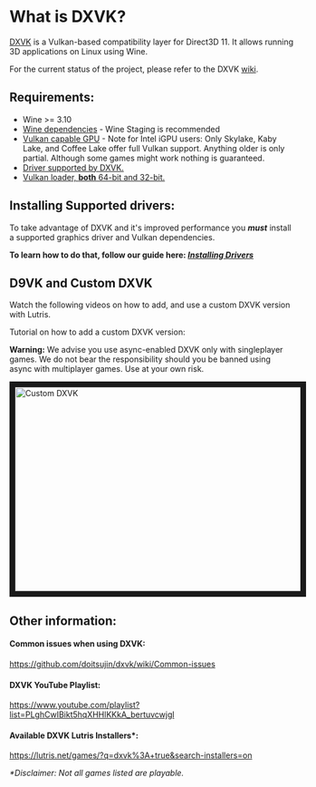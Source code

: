 # What is DXVK?

[DXVK](https://github.com/doitsujin/dxvk) is a Vulkan-based compatibility layer for Direct3D 11. It allows running 3D applications on Linux using Wine.

For the current status of the project, please refer to the DXVK [wiki](https://github.com/doitsujin/dxvk/wiki).

## Requirements:

- Wine >= 3.10
- [Wine dependencies](https://github.com/lutris/lutris/wiki/Wine-Dependencies) - Wine Staging is recommended
- [Vulkan capable GPU](https://en.wikipedia.org/wiki/Vulkan_(API)#Compatibility) - Note for Intel iGPU users: Only Skylake, Kaby Lake, and Coffee Lake offer full Vulkan support. Anything older is only partial. Although some games might work nothing is guaranteed.
- [Driver supported by DXVK.](https://github.com/doitsujin/dxvk/wiki/Driver-support)
- [Vulkan loader, **both** 64-bit and 32-bit.](https://github.com/lutris/lutris/wiki/Installing-drivers#installing-vulkan)

## Installing Supported drivers:

To take advantage of DXVK and it's improved performance you ***must*** install a supported graphics driver and Vulkan dependencies.

**To learn how to do that, follow our guide here: _[Installing Drivers](https://github.com/lutris/lutris/wiki/Installing-drivers)_**

## D9VK and Custom DXVK

Watch the following videos on how to add, and use a custom DXVK version with Lutris.

Tutorial on how to add a custom DXVK version:

**Warning:** We advise you use async-enabled DXVK only with singleplayer games. We do not bear the responsibility should you be banned using async with multiplayer games. Use at your own risk.

<a href="https://youtu.be/X6Vk_J3p2KA" target="_blank"><img src="https://i.imgur.com/TZiyKTB.png" 
alt="Custom DXVK" width="640" height="360" border="10" /></a>

## Other information:

#### Common issues when using DXVK:

https://github.com/doitsujin/dxvk/wiki/Common-issues

#### DXVK YouTube Playlist:

https://www.youtube.com/playlist?list=PLghCwIBikt5hqXHHlKKkA_bertuvcwjgl

#### Available DXVK Lutris Installers\*:

https://lutris.net/games/?q=dxvk%3A+true&search-installers=on

_\*Disclaimer: Not all games listed are playable._
